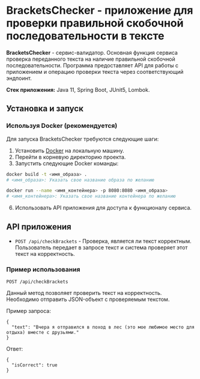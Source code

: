 # BracketsChecker - приложение для проверки правильной скобочной последовательности в тексте

**BracketsChecker** - сервис-валидатор. Основная функция сервиса проверка переданного текста на наличие
правильной скобочной последовательности. Программа предоставляет API для работы с приложением и операцию
проверки текста через соответствующий эндпоинт.

**Стек приложения:** Java 11, Spring Boot, JUnit5, Lombok.

## Установка и запуск

### Используя Docker (рекомендуется)

Для запуска BracketsChecker требуются следующие шаги:

1. Установить [Docker](https://www.docker.com/) на локальную машину.
3. Перейти в корневую директорию проекта.
4. Запустить следующие Docker команды:

```bash
docker build -t <имя_образа> .
# <имя_образа>: Указать свое название образа по желанию
```
```bash
docker run --name <имя_контейнера> -p 8080:8080 <имя_образа>
# <имя_контейнера>: Указать свое название контейнера по желанию
```

6. Использовать API приложения для доступа к функционалу сервиса.

## API приложения

- ```POST /api/checkBrackets``` - Проверка, является ли текст корректным. Пользователь передает в запросе текст и 
система проверяет этот текст на корректность.

### Пример использования

`POST /api/checkBrackets`

Данный метод позволяет проверить текст на корректность. Необходимо отправить JSON-объект с проверяемым текстом.

Пример запроса:

`````
{
  "text": "Вчера я отправился в поход в лес (это мое любимое место для отдыха) вместе с друзьями."
}
`````

Ответ:

````
{
  "isCorrect": true
}
````